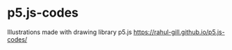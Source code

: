 # p5.js-codes
Illustrations made with drawing library p5.js
https://rahul-gill.github.io/p5.js-codes/
